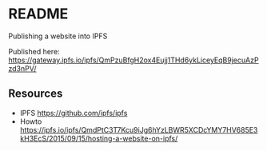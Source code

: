 # README

Publishing a website into IPFS

Published here: https://gateway.ipfs.io/ipfs/QmPzuBfgH2ox4Eujj1THd6ykLiceyEqB9jecuAzPzd3nPV/

## Resources

* IPFS https://github.com/ipfs/ipfs
* Howto https://ipfs.io/ipfs/QmdPtC3T7Kcu9iJg6hYzLBWR5XCDcYMY7HV685E3kH3EcS/2015/09/15/hosting-a-website-on-ipfs/
